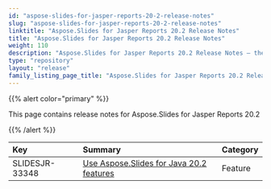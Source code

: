 ```yaml
---
id: "aspose-slides-for-jasper-reports-20-2-release-notes"
slug: "aspose-slides-for-jasper-reports-20-2-release-notes"
linktitle: "Aspose.Slides for Jasper Reports 20.2 Release Notes"
title: "Aspose.Slides for Jasper Reports 20.2 Release Notes"
weight: 110
description: "Aspose.Slides for Jasper Reports 20.2 Release Notes – the latest updates and fixes."
type: "repository"
layout: "release"
family_listing_page_title: "Aspose.Slides for Jasper Reports 20.2 Release Notes"
---
```


{{% alert color="primary" %}} 

This page contains release notes for Aspose.Slides for Jasper Reports 20.2

{{% /alert %}} 

|**Key**|**Summary**|**Category**|
| :- | :- | :- |
|SLIDESJR-33348|[Use Aspose.Slides for Java 20.2 features](/slides/java/release-notes/2020/aspose-slides-for-java-20-2-release-notes/)|Feature|

